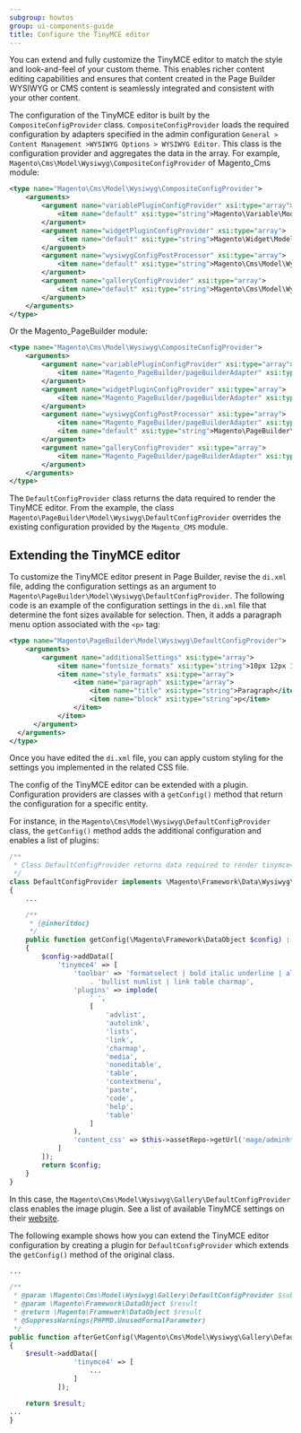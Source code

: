 ```yaml
---
subgroup: howtos
group: ui-components-guide
title: Configure the TinyMCE editor
---
```


You can extend and fully customize the TinyMCE editor to match the style and look-and-feel of your custom theme.
This enables richer content editing capabilities and ensures that content created in the Page Builder WYSIWYG or CMS content is seamlessly integrated and consistent with your other content.

The configuration of the TinyMCE editor is built by the `CompositeConfigProvider` class.
`CompositeConfigProvider` loads the required configuration by adapters specified in the admin configuration `General > Content Management >WYSIWYG Options > WYSIWYG Editor`. This class is the configuration provider and aggregates the data in the array.
For example, `Magento\Cms\Model\Wysiwyg\CompositeConfigProvider` of Magento_Cms module:

```xml
<type name="Magento\Cms\Model\Wysiwyg\CompositeConfigProvider">
    <arguments>
        <argument name="variablePluginConfigProvider" xsi:type="array">
            <item name="default" xsi:type="string">Magento\Variable\Model\Variable\ConfigProvider</item>
        </argument>
        <argument name="widgetPluginConfigProvider" xsi:type="array">
            <item name="default" xsi:type="string">Magento\Widget\Model\Widget\Config</item>
        </argument>
        <argument name="wysiwygConfigPostProcessor" xsi:type="array">
            <item name="default" xsi:type="string">Magento\Cms\Model\Wysiwyg\DefaultConfigProvider</item>
        </argument>
        <argument name="galleryConfigProvider" xsi:type="array">
            <item name="default" xsi:type="string">Magento\Cms\Model\Wysiwyg\Gallery\DefaultConfigProvider</item>
        </argument>
    </arguments>
</type>
```

Or the Magento_PageBuilder module:

```xml
<type name="Magento\Cms\Model\Wysiwyg\CompositeConfigProvider">
    <arguments>
        <argument name="variablePluginConfigProvider" xsi:type="array">
            <item name="Magento_PageBuilder/pageBuilderAdapter" xsi:type="string">Magento\Cms\Model\WysiwygDefaultConfig</item>
        </argument>
        <argument name="widgetPluginConfigProvider" xsi:type="array">
            <item name="Magento_PageBuilder/pageBuilderAdapter" xsi:type="string">Magento\Cms\Model\WysiwygDefaultConfig</item>
        </argument>
        <argument name="wysiwygConfigPostProcessor" xsi:type="array">
            <item name="Magento_PageBuilder/pageBuilderAdapter" xsi:type="string">Magento\Cms\Model\WysiwygDefaultConfig</item>
            <item name="default" xsi:type="string">Magento\PageBuilder\Model\Wysiwyg\DefaultConfigProvider</item>
        </argument>
        <argument name="galleryConfigProvider" xsi:type="array">
            <item name="Magento_PageBuilder/pageBuilderAdapter" xsi:type="string">Magento\Cms\Model\WysiwygDefaultConfig</item>
        </argument>
    </arguments>
</type>
```

The `DefaultConfigProvider` class returns the data required to render the TinyMCE editor.
From the example, the class `Magento\PageBuilder\Model\Wysiwyg\DefaultConfigProvider` overrides the existing configuration provided by the `Magento_CMS` module.

## Extending the TinyMCE editor

To customize the TinyMCE editor present in Page Builder, revise the `di.xml` file, adding the configuration settings as an argument to `Magento\PageBuilder\Model\Wysiwyg\DefaultConfigProvider`.
The following code is an example of the configuration settings in the `di.xml` file that determine the font sizes available for selection. Then, it adds a paragraph menu option associated with the `<p>` tag:

```xml
<type name="Magento\PageBuilder\Model\Wysiwyg\DefaultConfigProvider">
    <arguments>
        <argument name="additionalSettings" xsi:type="array">
            <item name="fontsize_formats" xsi:type="string">10px 12px 14px 16px 18px 20px 24px 26px 28px 32px 34px 36px 38px 40px 42px 48px 52px 56px 64px 72px</item>
            <item name="style_formats" xsi:type="array">
                <item name="paragraph" xsi:type="array">
                    <item name="title" xsi:type="string">Paragraph</item>
                    <item name="block" xsi:type="string">p</item>
                </item>
            </item>
      </argument>
  </arguments>
</type>
```

Once you have edited the `di.xml` file, you can apply custom styling for the settings you implemented in the related CSS file.

The config of the TinyMCE editor can be extended with a plugin.
Configuration providers are classes with a `getConfig()` method that return the configuration for a specific entity.

For instance, in the `Magento\Cms\Model\Wysiwyg\DefaultConfigProvider` class, the `getConfig()` method
adds the additional configuration and enables a list of plugins:

```php
/**
 * Class DefaultConfigProvider returns data required to render tinymce4 editor
 */
class DefaultConfigProvider implements \Magento\Framework\Data\Wysiwyg\ConfigProviderInterface
{
    ...

    /**
     * {@inheritdoc}
     */
    public function getConfig(\Magento\Framework\DataObject $config) : \Magento\Framework\DataObject
    {
        $config->addData([
            'tinymce4' => [
                'toolbar' => 'formatselect | bold italic underline | alignleft aligncenter alignright | '
                    . 'bullist numlist | link table charmap',
                'plugins' => implode(
                    ' ',
                    [
                        'advlist',
                        'autolink',
                        'lists',
                        'link',
                        'charmap',
                        'media',
                        'noneditable',
                        'table',
                        'contextmenu',
                        'paste',
                        'code',
                        'help',
                        'table'
                    ]
                ),
                'content_css' => $this->assetRepo->getUrl('mage/adminhtml/wysiwyg/tiny_mce/themes/ui.css')
            ]
        ]);
        return $config;
    }
}
```

In this case, the `Magento\Cms\Model\Wysiwyg\Gallery\DefaultConfigProvider` class enables the image plugin.
See a list of available TinyMCE settings on their [website](https://www.tinymce.com/docs/configure/).

The following example shows how you can extend the TinyMCE editor configuration by creating a plugin for `DefaultConfigProvider` which extends the `getConfig()` method of the original class.

```php
...

/**
 * @param \Magento\Cms\Model\Wysiwyg\Gallery\DefaultConfigProvider $subject
 * @param \Magento\Framework\DataObject $result
 * @return \Magento\Framework\DataObject $result
 * @SuppressWarnings(PHPMD.UnusedFormalParameter)
 */
public function afterGetConfig(\Magento\Cms\Model\Wysiwyg\Gallery\DefaultConfigProvider $subject, \Magento\Framework\DataObject $result)
{
    $result->addData([
                'tinymce4' => [
                    ...
                ]
            ]);

    return $result;
...
}
```
